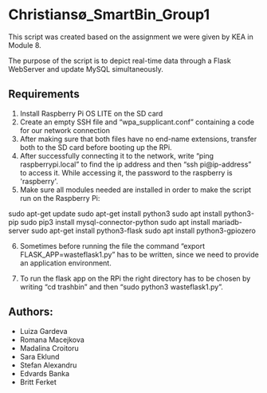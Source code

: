 # Christiansø_SmartBin_Group1

This script was created based on the assignment we were given by KEA in Module 8.

The purpose of the script is to depict real-time data through a Flask WebServer and update MySQL simultaneously.

## Requirements

1. Install Raspberry Pi OS LITE on the SD card
2. Create an empty SSH file and “wpa_supplicant.conf” containing a code for our network connection
3. After making sure that both files have no end-name extensions, transfer both to the SD card before booting up the RPi.
4. After successfully connecting it to the network, write “ping raspberrypi.local” to find the ip address and then “ssh pi@ip-address” to access it. While accessing it, the password to the raspberry is 'raspberry'.
5. Make sure all modules needed are installed in order to make the script run on the Raspberry Pi:

sudo apt-get update
sudo apt-get install python3
sudo apt install python3-pip
sudo pip3 install mysql-connector-python
sudo apt install mariadb-server
sudo apt-get install python3-flask
sudo apt install python3-gpiozero

6. Sometimes before running the file the command “export FLASK_APP=wasteflask1.py” has to be written, since we need to provide an application environment.

7. To run the flask app on the RPi the right directory has to be chosen by writing “cd trashbin” and then “sudo python3 wasteflask1.py”.


## Authors:

* Luiza Gardeva
* Romana Macejkova
* Madalina Croitoru
* Sara Eklund
* Stefan Alexandru
* Edvards Banka
* Britt Ferket
